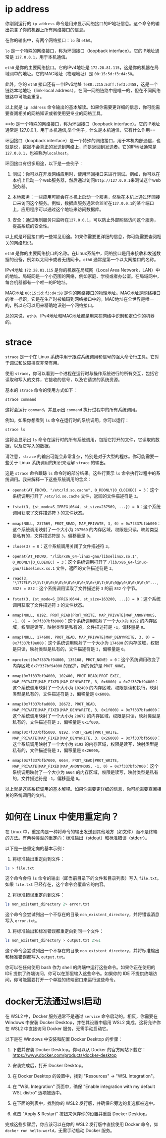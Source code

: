 # ip address
你刚刚运行的 `ip address` 命令是用来显示网络接口的IP地址信息。这个命令的输出包含了你的机器上所有网络接口的信息。

在你的输出中，有两个网络接口：`lo` 和 `eth0`。

`lo` 是一个特殊的网络接口，称为环回接口（loopback interface）。它的IP地址通常是 `127.0.0.1`，用于本机通信。

`eth0` 是你的主要网络接口。它的IPv4地址是 `172.28.81.115`，这是你的机器在局域网中的地址。它的MAC地址（物理地址）是 `00:15:5d:f3:d4:58`。

此外，你的 `eth0` 接口还有一个IPv6地址 `fe80::215:5dff:fef3:d458`，这是一个链路本地地址（link-local address），在同一网络链路中是唯一的，但在不同网络链路中可能会重复。

以上就是 `ip address` 命令输出的基本解读。如果你需要更详细的信息，你可能需要查阅相关的网络知识或者使用更专业的网络工具。

==lo 是一个特殊的网络接口，称为环回接口（loopback interface）。它的IP地址通常是 127.0.0.1，用于本机通信,举个例子，什么是本机通信，它有什么作用==

环回接口（loopback interface）是一个特殊的网络接口，用于本机内部通信，也就是说，数据不会真正的发送到网络上，而是返回到发送者。它的IP地址通常是`127.0.0.1`，也被称为`localhost`。

环回接口有很多用途，以下是一些例子：

1. 测试：你可以在开发网络应用时，使用环回接口来进行测试。例如，你可以在本机上启动一个web服务器，然后通过访问`http://127.0.0.1`来测试这个web服务器。

2. 本地服务：一些应用可能会在本机上启动一个服务，然后在本机上通过环回接口来访问这个服务。例如，数据库服务通常会监听在`127.0.0.1`的某个端口上，应用程序可以通过这个地址来访问数据库。

3. 安全：通过限制服务只监听在`127.0.0.1`，可以防止外部网络访问这个服务，提高系统的安全性。

以上就是环回接口的一些常见用途。如果你需要更详细的信息，你可能需要查阅相关的网络知识。

`eth0` 是你的主要网络接口的名称。在Linux系统中，网络接口是用来接收和发送数据的设备，例如以太网卡或者无线网卡。`eth0` 通常是第一个以太网接口的名称。

IPv4地址 `172.28.81.115` 是你的机器在局域网（Local Area Network，LAN）中的地址。局域网是一个小范围的网络，例如家庭、学校或者办公室。在局域网中，每台机器都有一个唯一的IP地址。

MAC地址 `00:15:5d:f3:d4:58` 是你的网络接口的物理地址。MAC地址是网络接口的唯一标识，它是在生产时被编码到网络接口中的。MAC地址在全世界是唯一的，所以它可以用来精确地识别一个网络接口。

总的来说，`eth0`、IPv4地址和MAC地址都是用来在网络中识别和定位你的机器的。

# strace
`strace` 是一个在 Linux 系统中用于跟踪系统调用和信号的强大命令行工具。它对于调试和故障排查非常有用。

使用 `strace`，你可以看到一个进程在运行时与操作系统进行的所有交互，包括它读取和写入的文件，它接收的信号，以及它请求的系统资源。

基本的 `strace` 命令的使用方式如下：

```bash
strace command
```

这将会运行 `command`，并显示出 `command` 执行过程中的所有系统调用。

例如，如果你想看到 `ls` 命令在运行时的系统调用，你可以运行：

```bash
strace ls
```

这将会显示出 `ls` 命令在运行时的所有系统调用，包括它打开的文件，它读取的数据，以及它写入的数据。

请注意，`strace` 的输出可能会非常复杂，特别是对于大型的程序。你可能需要一些关于 Linux 系统调用的知识来理解 `strace` 的输出。

这是 `strace` 命令跟踪 `ls` 命令时的部分结果。这些行表示 `ls` 命令执行过程中的系统调用。我来解释一下这些系统调用的含义：

- `openat(AT_FDCWD, "/etc/ld.so.cache", O_RDONLY|O_CLOEXEC) = 3`：这个系统调用打开了 `/etc/ld.so.cache` 文件，返回的文件描述符是 `3`。

- `fstat(3, {st_mode=S_IFREG|0644, st_size=237569, ...}) = 0`：这个系统调用获取了文件描述符 `3` 的文件状态。

- `mmap(NULL, 237569, PROT_READ, MAP_PRIVATE, 3, 0) = 0x7f337bfbb000`：这个系统调用映射了一个大小为 `237569` 的内存区域，权限是只读，映射类型是私有的，文件描述符是 `3`，偏移量是 `0`。

- `close(3) = 0`：这个系统调用关闭了文件描述符 `3`。

- `openat(AT_FDCWD, "/lib/x86_64-linux-gnu/libselinux.so.1", O_RDONLY|O_CLOEXEC) = 3`：这个系统调用打开了 `/lib/x86_64-linux-gnu/libselinux.so.1` 文件，返回的文件描述符是 `3`。

- `read(3, "\177ELF\2\1\1\0\0\0\0\0\0\0\0\0\3\0>\0\1\0\0\0@p\0\0\0\0\0\0"..., 832) = 832`：这个系统调用读取了文件描述符 `3` 的前 `832` 个字节。

- `fstat(3, {st_mode=S_IFREG|0644, st_size=163200, ...}) = 0`：这个系统调用获取了文件描述符 `3` 的文件状态。

- `mmap(NULL, 8192, PROT_READ|PROT_WRITE, MAP_PRIVATE|MAP_ANONYMOUS, -1, 0) = 0x7f337bfb9000`：这个系统调用映射了一个大小为 `8192` 的内存区域，权限是读写，映射类型是私有的，文件描述符是 `-1`，偏移量是 `0`。

- `mmap(NULL, 174600, PROT_READ, MAP_PRIVATE|MAP_DENYWRITE, 3, 0) = 0x7f337bf8e000`：这个系统调用映射了一个大小为 `174600` 的内存区域，权限是只读，映射类型是私有的，文件描述符是 `3`，偏移量是 `0`。

- `mprotect(0x7f337bf94000, 135168, PROT_NONE) = 0`：这个系统调用改变了内存区域 `0x7f337bf94000` 的保护，新的保护是 `PROT_NONE`。

- `mmap(0x7f337bf94000, 102400, PROT_READ|PROT_EXEC, MAP_PRIVATE|MAP_FIXED|MAP_DENYWRITE, 3, 0x6000) = 0x7f337bf94000`：这个系统调用映射了一个大小为 `102400` 的内存区域，权限是读和执行，映射类型是私有的，文件描述符是 `3`，偏移量是 `0x6000`。

- `mmap(0x7f337bfad000, 28672, PROT_READ, MAP_PRIVATE|MAP_FIXED|MAP_DENYWRITE, 3, 0x1f000) = 0x7f337bfad000`：这个系统调用映射了一个大小为 `28672` 的内存区域，权限是只读，映射类型是私有的，文件描述符是 `3`，偏移量是 `0x1f000`。

- `mmap(0x7f337bfb5000, 8192, PROT_READ|PROT_WRITE, MAP_PRIVATE|MAP_FIXED|MAP_DENYWRITE, 3, 0x26000) = 0x7f337bfb5000`：这个系统调用映射了一个大小为 `8192` 的内存区域，权限是读写，映射类型是私有的，文件描述符是 `3`，偏移量是 `0x26000`。

- `mmap(0x7f337bfb7000, 6664, PROT_READ|PROT_WRITE, MAP_PRIVATE|MAP_FIXED|MAP_ANONYMOUS, -1, 0) = 0x7f337bfb7000`：这个系统调用映射了一个大小为 `6664` 的内存区域，权限是读写，映射类型是私有的，文件描述符是 `-1`，偏移量是 `0`。

以上就是这些系统调用的基本解释。如果你需要更详细的信息，你可能需要查阅相关的系统调用的文档。


# 如何在 Linux 中使用重定向？
在 Linux 中，重定向是一种将命令的输出发送到其他地方（如文件）而不是终端的方法。有两种类型的重定向：标准输出（stdout）和标准错误（stderr）。

以下是一些重定向的基本示例：

1. 将标准输出重定向到文件：

```bash
ls > file.txt
```

这个命令会将 `ls` 命令的输出（即当前目录下的文件和目录列表）写入 `file.txt`。如果 `file.txt` 已经存在，这个命令会覆盖它的内容。

2. 将标准错误重定向到文件：

```bash
ls non_existent_directory 2> error.txt
```

这个命令会尝试列出一个不存在的目录 `non_existent_directory`，并将错误消息写入 `error.txt`。

3. 将标准输出和标准错误都重定向到同一个文件：

```bash
ls non_existent_directory > output.txt 2>&1
```

这个命令会尝试列出一个不存在的目录 `non_existent_directory`，并将标准输出和标准错误都写入 `output.txt`。

你可以在任何使用 bash 作为 shell 的终端中运行这些命令。如果你正在使用的 IDE 提供了终端访问，你可以在那里输入这些命令。如果你的 IDE 不提供终端访问，你可能需要打开一个单独的终端窗口来运行这些命令。


# docker无法通过wsl启动
在 WSL2 中，Docker 服务通常不是通过 `service` 命令启动的。相反，你需要在 Windows 中安装 Docker Desktop，并在其设置中启用 WSL2 集成。这将允许你在 WSL2 中直接访问 Docker 服务，无需手动启动它。

以下是在 Windows 中安装和配置 Docker Desktop 的步骤：

1. 下载并安装 Docker Desktop。你可以从 Docker 的官方网站下载它：https://www.docker.com/products/docker-desktop

2. 安装完成后，打开 Docker Desktop。

3. 在 Docker Desktop 的设置中，找到 "Resources" -> "WSL Integration"。

4. 在 "WSL Integration" 页面中，确保 "Enable integration with my default WSL distro" 选项被选中。

5. 在下面的列表中，找到你的 WSL2 发行版，并确保它旁边的复选框被选中。

6. 点击 "Apply & Restart" 按钮来保存你的设置并重启 Docker Desktop。

完成这些步骤后，你应该可以在你的 WSL2 发行版中直接使用 Docker 命令，如 `docker run hello-world`，无需手动启动 Docker 服务。